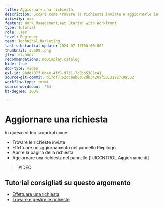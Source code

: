 ```yaml
---
title: Aggiornare una richiesta
description: Scopri come trovare le richieste inviate e aggiornarle in  [!DNL  Workfront].
activity: use
feature: Work Management,Get Started with Workfront
type: Tutorial
role: User
level: Beginner
team: Technical Marketing
last-substantial-update: 2024-07-10T00:00:00Z
thumbnail: 336091.png
jira: KT-8807
recommendations: noDisplay,catalog
hide: true
doc-type: video
exl-id: 9bdd107f-0d4e-4ff3-9731-7c8bb5383c41
source-git-commit: d17df7162ccaab6b62db34209f50131927c0a532
workflow-type: tm+mt
source-wordcount: '64'
ht-degree: 100%

---
```


# Aggiornare una richiesta

In questo video scoprirai come:

* Trovare le richieste inviate
* Effettuare un aggiornamento nel pannello Riepilogo
* Aprire la pagina della richiesta
* Aggiornare una richiesta nel pannello [!UICONTROL Aggiornamenti]

>[!VIDEO](https://video.tv.adobe.com/v/336091/?quality=12&learn=on&enablevpops)

## Tutorial consigliati su questo argomento

* [Effettuare una richiesta](/help/manage-work/issues-requests/make-a-request.md)
* [Trovare e gestire le richieste](/help/manage-work/issues-requests/find-requests.md)
